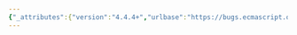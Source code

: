 ```yaml
---
{"_attributes":{"version":"4.4.4+","urlbase":"https://bugs.ecmascript.org/","maintainer":"dherman@mozilla.com"},"bug":{"bug_id":3025,"creation_ts":"2014-07-22 02:18:00 -0700","short_desc":"9.5.12 [[OwnPropertyKeys]]: Mutable keys array can violate object invariants","delta_ts":"2014-08-25 08:29:30 -0700","product":"Draft for 6th Edition","component":"technical issue","version":"Rev 26: July 18, 2014 Draft","rep_platform":"All","op_sys":"All","bug_status":"RESOLVED","resolution":"FIXED","priority":"Normal","bug_severity":"normal","everconfirmed":true,"reporter":{"uid":"andrebargull","name":"André Bargull"},"assigned_to":{"uid":"allen","name":"Allen Wirfs-Brock"},"cc":["erights","tomvc.be"],"long_desc":[{"commentid":9456,"comment_count":0,"who":{"uid":"andrebargull","name":"André Bargull"},"bug_when":"2014-07-22 02:18:49 -0700","thetext":"9.5.12  [[OwnPropertyKeys]] ( )\n\nThe array returned from ownKeys() can be mutated after all invariant checks were performed in 9.5.12. That way it is still possible to violate the object invariants from 6.1.7.3.\n\n\nTest case:\n---\nlet o = Object.defineProperty({}, \"prop\", {value: 123, configurable: false});\nlet p = new Proxy(o, {\n  ownKeys() {\n    return Object.defineProperty([], \"0\", {\n      get() {\n        // Alternatively return a different property name here.\n        this.length = 0;\n        return \"prop\";\n      }, configurable: true\n    });\n  }\n});\nprint(\"own-names:\", Object.getOwnPropertyNames(p));\n---"},{"commentid":9477,"comment_count":1,"who":{"uid":"allen","name":"Allen Wirfs-Brock"},"bug_when":"2014-07-22 11:03:41 -0700","thetext":"Tom, Mark\nWhat do you think?\n\nThe cleanest way I can think of for fixing this would be to respecify [[OwnPropertyKey]] as returning a List rather than an array. Of course a trap handler would still return an Array but Proxy [[OwnPropertyKey]] would convert it to a List before performing its other invariant checks.\n\nThe array to list conversion could also be used to enforce  the invariant the elements are all valid property keys (strings or symbols). Se Bug 3026"},{"commentid":9480,"comment_count":2,"who":{"uid":"erights","name":"Mark Miller"},"bug_when":"2014-07-22 11:17:07 -0700","thetext":"(In reply to Allen Wirfs-Brock from comment #1)\n> Tom, Mark\n> What do you think?\n> \n> The cleanest way I can think of for fixing this would be to respecify\n> [[OwnPropertyKey]] as returning a List rather than an array. Of course a\n> trap handler would still return an Array but Proxy [[OwnPropertyKey]] would\n> convert it to a List before performing its other invariant checks.\n> \n> The array to list conversion could also be used to enforce  the invariant\n> the elements are all valid property keys (strings or symbols). Se Bug 3026\n\nThat seems reasonable to me. What are the possible downsides or alternatives that would still fix the problem?"},{"commentid":9481,"comment_count":3,"who":{"uid":"allen","name":"Allen Wirfs-Brock"},"bug_when":"2014-07-22 11:37:53 -0700","thetext":"(In reply to Mark Miller from comment #2)\n> \n> That seems reasonable to me. What are the possible downsides or alternatives\n> that would still fix the problem?\n\nWe'd  have to validate that now of the array indexed properties (or the 'length') property of the trap result are accessor properties. (we already forbid it being a Proxy, but that restriction could be eliminated if we to List conversion) \n\nUsing a List means that identify of the result array is not preserved from the trap call through a Object.getOwnPropertyKeys call. Requires copying, while the validation approach could be done in place. Passing the same object from handler to getOwnPropertyKeys caller also means that the result array as a communications channel for additional information from handler to caller (and possibly back)."},{"commentid":9482,"comment_count":4,"who":{"uid":"erights","name":"Mark Miller"},"bug_when":"2014-07-22 12:42:22 -0700","thetext":"(In reply to Allen Wirfs-Brock from comment #3)\n> (In reply to Mark Miller from comment #2)\n> > \n> > That seems reasonable to me. What are the possible downsides or alternatives\n> > that would still fix the problem?\n> \n> We'd  have to validate that now of the array indexed properties (or the\n> 'length') property of the trap result are accessor properties. (we already\n> forbid it being a Proxy, but that restriction could be eliminated if we to\n> List conversion) \n> \n> Using a List means that identify of the result array is not preserved from\n> the trap call through a Object.getOwnPropertyKeys call. Requires copying,\n> while the validation approach could be done in place. Passing the same\n> object from handler to getOwnPropertyKeys caller also means that the result\n> array as a communications channel for additional information from handler to\n> caller (and possibly back).\n\nAll this makes me even more convinced of the List approach. This is all very parallel to the issues around the descriptor returned by getOwnPropertyDescriptor, in which we avoided the similar accidental communications channel issue."},{"commentid":9532,"comment_count":5,"who":{"uid":"allen","name":"Allen Wirfs-Brock"},"bug_when":"2014-07-24 12:15:40 -0700","thetext":"fixed in rev26 editor's draft\n\nMade the result of [[OwnPropertyKeys]] a List"},{"commentid":9534,"comment_count":6,"who":{"uid":"allen","name":"Allen Wirfs-Brock"},"bug_when":"2014-07-24 12:17:52 -0700","thetext":"(In reply to Allen Wirfs-Brock from comment #5)\n> fixed in rev26 editor's draft\n> \n\nuh, rev27"},{"commentid":9545,"comment_count":7,"who":{"uid":"tomvc.be","name":"Tom Van Cutsem"},"bug_when":"2014-07-24 22:23:06 -0700","thetext":"Yes, +1 for either returning a List or having [[OwnPropertyKeys]] reconstruct an Array from scratch.\n\nInterestingly, the latter is what I already did for my harmony-reflect shim. And as was mentioned, this also allows us to make sure the result contains only Strings and Symbols."},{"commentid":9960,"comment_count":8,"who":{"uid":"allen","name":"Allen Wirfs-Brock"},"bug_when":"2014-08-25 08:29:30 -0700","thetext":"fixed in rev27 draft"}]}}
---
```

